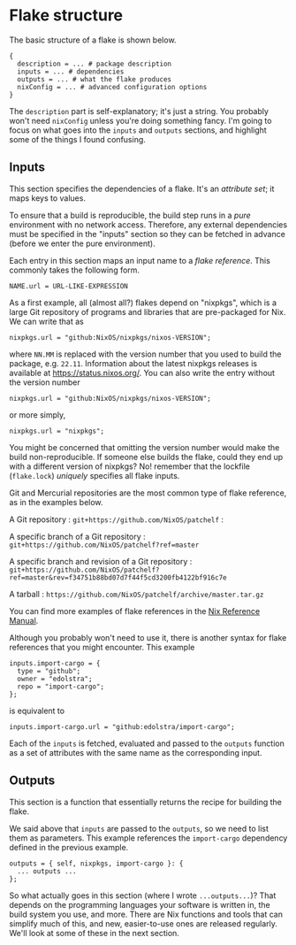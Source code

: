 # Flake structure

The basic structure of a flake is shown below.

~~~
{
  description = ... # package description
  inputs = ... # dependencies
  outputs = ... # what the flake produces
  nixConfig = ... # advanced configuration options
}
~~~

The `description` part is self-explanatory; it's just a string.
You probably won't need `nixConfig` unless you're doing something fancy.
I'm going to focus on what goes into the `inputs` and `outputs` sections,
and highlight some of the things I found confusing.

## Inputs

This section specifies the dependencies of a flake.
It's an *attribute set*; it maps keys to values.

To ensure that a build is reproducible, the build step runs in a *pure* environment with no network access.
Therefore, any external dependencies must be specified in the "inputs" section
so they can be fetched in advance (before we enter the pure environment).

Each entry in this section maps an input name to a *flake reference*.
This commonly takes the following form.

~~~
NAME.url = URL-LIKE-EXPRESSION
~~~

As a first example, all (almost all?) flakes depend on "nixpkgs",
which is a large Git repository of programs and libraries
that are pre-packaged for Nix.
We can write that as

~~~
nixpkgs.url = "github:NixOS/nixpkgs/nixos-VERSION";
~~~

where `NN.MM` is replaced with the version number that you used to build the package, e.g. `22.11`.
Information about the latest nixpkgs releases is available at https://status.nixos.org/.
You can also write the entry without the version number

~~~
nixpkgs.url = "github:NixOS/nixpkgs/nixos-VERSION";
~~~

or more simply,

~~~
nixpkgs.url = "nixpkgs";
~~~

You might be concerned that omitting the version number would make the build non-reproducible.
If someone else builds the flake, could they end up with a different version of nixpkgs?
No! remember that the lockfile (`flake.lock`) *uniquely* specifies
all flake inputs.

Git and Mercurial repositories are the most common type of flake reference, as in the examples below.

A Git repository
 : `git+https://github.com/NixOS/patchelf`
  :

A specific branch of a Git repository
  : `git+https://github.com/NixOS/patchelf?ref=master`

A specific branch and revision of a Git repository
  : `git+https://github.com/NixOS/patchelf?ref=master&rev=f34751b88bd07d7f44f5cd3200fb4122bf916c7e`

A tarball
  : `https://github.com/NixOS/patchelf/archive/master.tar.gz`

You can find more examples of flake references in the [Nix Reference Manual](https://nixos.org/manual/nix/stable/command-ref/new-cli/nix3-flake.html#examples).

Although you probably won't need to use it, there is another syntax for flake references that you might encounter.
This example

~~~
inputs.import-cargo = {
  type = "github";
  owner = "edolstra";
  repo = "import-cargo";
};
~~~

is equivalent to

~~~
inputs.import-cargo.url = "github:edolstra/import-cargo";
~~~

Each of the `inputs` is fetched, evaluated and passed to the `outputs`
function as a set of attributes with the same name as the
corresponding input.

## Outputs

This section is a function that essentially returns the recipe for building the flake.

We said above that `inputs` are passed to the `outputs`,
so we need to list them as parameters.
This example references the `import-cargo` dependency defined
in the previous example.

~~~
outputs = { self, nixpkgs, import-cargo }: {
  ... outputs ...
};
~~~

So what actually goes in this section (where I wrote `...outputs...`)?
That depends on the programming languages your software is written in,
the build system you use, and more.
There are Nix functions and tools that can simplify much of this,
and new, easier-to-use ones are released regularly.
We'll look at some of these in the next section.

